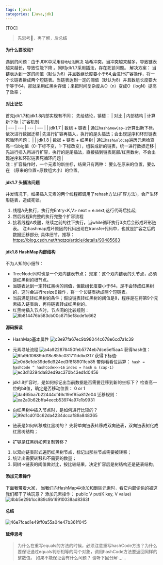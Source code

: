 ```yaml
---
tags: [java]   
categories: [Java,jdk] 
---
```



[TOC]

> 先思考🤔，再了解，后总结
#### 为什么要改动?
遇到的问题：由于JDK中采用`链地址法`解决 哈希冲突，当冲突越来越多，导致链表越来越长，导致性能下降 。同时jdk1.7采用插法，存在死锁问题。
解决方案： 当链表达到一定的阈值（默认为8）并且数组长度要小于64,会进行扩容操作，将一个长链表拆成两个短链表。当链表达到一定的阈值（默认为8）并且数组长度要大于等于64，那就采用红黑树存储；来把时间复杂度从O（n）变成O（logN）提高了效率；

#### 对比记忆
首先jdk1.7和jdk1.8内部实现有不同；
先给结论，镇楼：
| 对比 | 内部结构 | 计算新下标 | 扩容机制   
| --- | --- | --- | --- | 
| jdk1.7 | 数组 + 链表 | 通过`hash&newCap-1`计算出新下标，依次进行数据迁移| 先进行扩容再插入，执行的是头插法；会出现逆序和环形链表死循环问题； |
| jdk1.8 | 数据 + 链表 + 红黑树 |  通过`hash&oldCap`遍历元素检查高一位big值（0-下标不变，1-下标改变），组装成新的链表，统一进行数据迁移 | 先进行插入再进行扩容，执行的是尾插法，直接插到链表尾部/红黑数树，不会出现逆序和环形链表死循环问题   |   
注：扩容操作时，一个元素的新坐标，结果只有两种： 要么在原来的位置，要么在 （原来的位置+原数组大小）的位置。

#### jdk1.7 头插法问题
并发情况下，如果插入元素的两个线程都调用了rehash方法(扩容方法)，会产生环形链表，造成死锁。
1. 线程A先执行，执行完Entry<K,V> next = e.next;这行代码后挂起;
2. 然后线程B完整的执行完整个扩容流程
3. 接着线程A唤醒，继续之前的往下执行，当while循环执行3次后会形成环形链表。
注:hashmap成环原因的代码出现在transfer代码中，也就是扩容之后的数据迁移部分;
具体细节，推荐：https://blog.csdn.net/thqtzq/article/details/90485663

#### jdk1.8 HashMap内部结构
不为人知的小细节：
- TreeNode同时也是一个双向链表节点； 规定：这个双向链表的头节点，必须是红黑树的根节点。
- 当链表达到一定转红黑树的阈值，但数组长度要小于64，是不会转成红黑树的，这时会进行resize()操作，将一个长链表拆成两个短链表。
- 当前满足转红黑树的条件；假设链表转红黑树的阈值是8，程序是在将第9个元素插入链表后，再将链表转成红黑树的。
- 红黑树插入节点时，节点间的比较规则：  
![8b814476b583cb00c8715ef8cde1c662](HashMap原理.resources/9E8D40D7-EAD8-4A07-9F68-8EA32319A369.png)


#### 源码解读
- HashMap基本属性
![c3e97fa67ec9b98044c678e6cd7a1c39](HashMap原理.resources/D5C5B782-15C6-44B0-BD41-14648DEAED6F.png)
- 元素寻址流程
![a4a922876450feb5774eb7dce5ef5aa4](HashMap原理.resources/BC1205EC-D6B3-465F-96D2-6AFBC08E734C.png)
获得hash值：
![6fa9b10689dd18c855c031711ddbd317](HashMap原理.resources/7FCE1BFB-8FA8-4183-8EBE-176CB0B0F44F.png)
获得下标值:
![e0d8e1de39de6d924ed3f8f8901fcb85](HashMap原理.resources/E7B32DCC-DA92-4D23-B2D9-9C9E066630E1.png)
带你看看位运算：
`hash = hashCode ^ hashCode>>>16`
`index = hash & (cap-1)`
![ec3d13294da82ed9ac370b43ed1d0456](HashMap原理.resources/707BDA78-49AC-4113-8918-D90AB83AEE4C.png)
- jdk1.8扩容时，是如何标记出当前数据是否需要迁移到新的坐标下？
检查高一位的bit值，确定是否移动位置： 0 or 1
![da465ba7b22444cf46c19ef95a812e04](HashMap原理.resources/E3C31D58-AAD3-45AE-88E5-6A818A491827.png)
迁移规则：
![ea2a0b62bffa4eecb53974a97e1b9931](HashMap原理.resources/36639C5C-DC03-415C-9438-FCCF1F8D3A40.png)

- 向红黑树中插入节点时，是如何进行比较的？
![99d1cd010c62da4234dccaf89a848365](HashMap原理.resources/F3382595-C4A1-4166-B58A-69737A31E7DF.png)
-  链表是如何转移成红黑树的？
 先将单向链表转移成双向链表，双向链表树化成红黑树结构；  
- 扩容是红黑树如何复制转移？
1. 以双向链表形式遍历红黑树节点，标记出那些节点需要被转移；
2. 统计出需要转移和不需要的数量；
3. 同树->链表的阈值做对比，按比较结果，决定扩容后是树结构还是链表结构。

#### 添加元素操作
下面我带着大家， 当我们向HashMap中添加和删除元素时，看它内部偷偷的被这我们都干了啥玩意？
添加元素操作： public V put(K key, V value) 
![4bb5e29b1cc989c9b16910038ad8363f](HashMap原理.resources/put方法流程图.png)


#### 总结
![46e7fcad1e49ff0a55a04e47b361f045](HashMap原理.resources/3A706DA9-ED7E-46D5-AE53-1C0D7B6FB379.png)


#### 延伸思考
> 为什么在重写equals的方法的时候，必须注意重写hashCode方法？为什么要保证通过equals判断相等的两个对象，调用hashCode方法要返回同样的整数值。 如果不能保证会有什么问题？
请听下回分解-_-..

